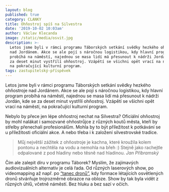 ```yaml
---
layout: blog
published: true
category: CLANKY
title: Ohňostroj spíš na Silvestra
date: '2019-10-02 10:03am'
author: Václav Klecanda
image: /static/media/osvit.jpg
description: >-
  Letos jsme byli v rámci programu Táborských setkání svědky hezkého ohňostroje
  nad Jordánem. Akce se ale pojí s náročnou logistikou, kdy hlavní program
  probíhá na náměstí, najednou se masa lidí má přesunout k nádrži Jordán, kde se
  za deset minut vystřílí ohňostroj. Vzápětí se všichni opět vrací na náměstí,
  na pokračující kulturní program.
tags: zastupitelský-příspěvek
---
```

Letos jsme byli v rámci programu Táborských setkání svědky hezkého ohňostroje nad Jordánem. Akce se ale pojí s náročnou logistikou, kdy hlavní program probíhá na náměstí, najednou se masa lidí má přesunout k nádrži Jordán, kde se za deset minut vystřílí ohňostroj. Vzápětí se všichni opět vrací na náměstí, na pokračující kulturní program.

Nebylo by přece jen lépe ohňostroj nechat na Silvestra? Oficiální ohňostroj by mohl nalákat i samozvané ohňostrůjce z různých koutů města, kteří by střelby přenechali profesionálům. Mohla by to být příležitost k potkávání se u příležitosti oficiální akce. A nebo třeba i k založení silvestrovské tradice.

> Můj největší zážitek z ohňostroje je kachna, které kroužila kolem pontonu a nechtěla na vodu a nemohla na břeh :) Stejně jako rachejtle odpalované z pod hladiny nebo těsně nad hladinou. _Jan Příbramský_

Čím ale zalepit díru v programu Táborek? Myslím, že zajímavých audiovizuálních alternativ je celá řada. 
Od různých laserových show, po videomapping až např. po [“tanec dronů”](https://youtu.be/QGqL4ciiea8), kdy formace létajících osvětlených dronů stvárňuje trojrozměrné obrazce na obloze. 
Show by tak byla vidět z různých úhlů, včetně náměstí. Bez hluku a bez sazí v očích.
